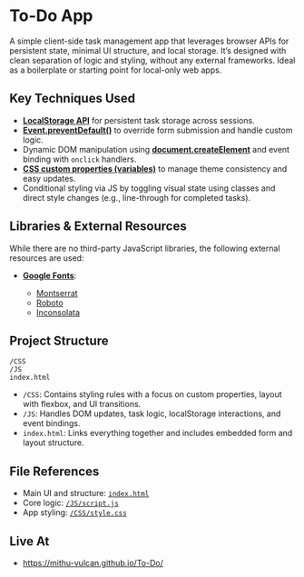 # To-Do App

A simple client-side task management app that leverages browser APIs for persistent state, minimal UI structure, and local storage. It’s designed with clean separation of logic and styling, without any external frameworks. Ideal as a boilerplate or starting point for local-only web apps.

## Key Techniques Used

* **[LocalStorage API](https://developer.mozilla.org/en-US/docs/Web/API/Window/localStorage)** for persistent task storage across sessions.
* **[Event.preventDefault()](https://developer.mozilla.org/en-US/docs/Web/API/Event/preventDefault)** to override form submission and handle custom logic.
* Dynamic DOM manipulation using **[document.createElement](https://developer.mozilla.org/en-US/docs/Web/API/Document/createElement)** and event binding with `onclick` handlers.
* **[CSS custom properties (variables)](https://developer.mozilla.org/en-US/docs/Web/CSS/--*)** to manage theme consistency and easy updates.
* Conditional styling via JS by toggling visual state using classes and direct style changes (e.g., line-through for completed tasks).

## Libraries & External Resources

While there are no third-party JavaScript libraries, the following external resources are used:

* **[Google Fonts](https://fonts.google.com/)**:

  * [Montserrat](https://fonts.google.com/specimen/Montserrat)
  * [Roboto](https://fonts.google.com/specimen/Roboto)
  * [Inconsolata](https://fonts.google.com/specimen/Inconsolata)

## Project Structure

```
/CSS
/JS
index.html
```

* `/CSS`: Contains styling rules with a focus on custom properties, layout with flexbox, and UI transitions.
* `/JS`: Handles DOM updates, task logic, localStorage interactions, and event bindings.
* `index.html`: Links everything together and includes embedded form and layout structure.

## File References

* Main UI and structure: [`index.html`](./index.html)
* Core logic: [`/JS/script.js`](./JS/script.js)
* App styling: [`/CSS/style.css`](./CSS/style.css)

## Live At
* https://mithu-vulcan.github.io/To-Do/
